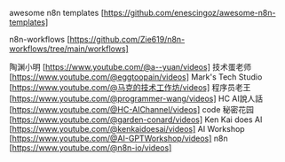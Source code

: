 awesome n8n templates [https://github.com/enescingoz/awesome-n8n-templates]

n8n-workflows [https://github.com/Zie619/n8n-workflows/tree/main/workflows]


陶渊小明 [https://www.youtube.com/@a--yuan/videos]
技术蛋老师 [https://www.youtube.com/@eggtoopain/videos]
Mark's Tech Studio [https://www.youtube.com/@马克的技术工作坊/videos]
程序员老王 [https://www.youtube.com/@programmer-wang/videos]
HC AI說人話 [https://www.youtube.com/@HC-AIChannel/videos]
code 秘密花园 [https://www.youtube.com/@garden-conard/videos]
Ken Kai does AI [https://www.youtube.com/@kenkaidoesai/videos]
AI Workshop [https://www.youtube.com/@AI-GPTWorkshop/videos]
n8n [https://www.youtube.com/@n8n-io/videos]

